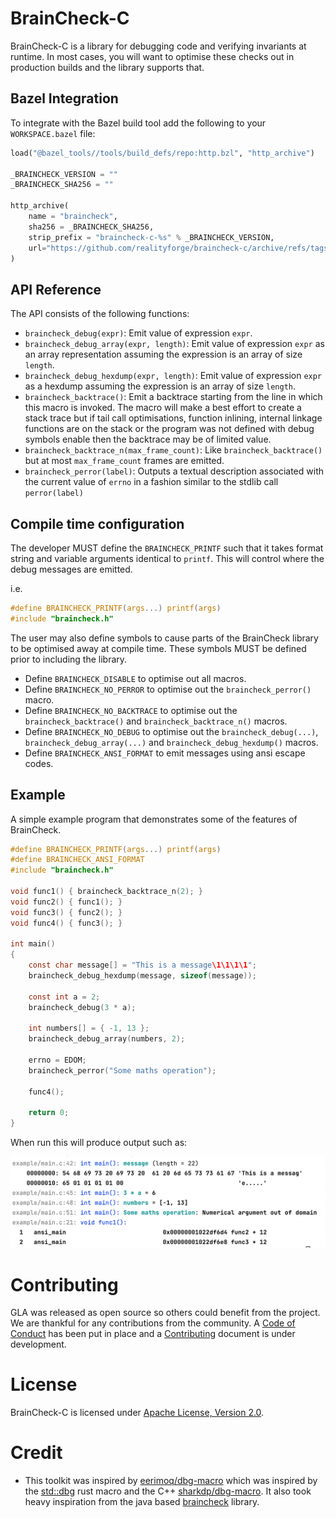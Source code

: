 # BrainCheck-C

BrainCheck-C is a library for debugging code and verifying invariants at runtime. In most cases, you will want to optimise these checks out in production builds and the library supports that.

## Bazel Integration

To integrate with the Bazel build tool add the following to your `WORKSPACE.bazel` file:

```python
load("@bazel_tools//tools/build_defs/repo:http.bzl", "http_archive")

_BRAINCHECK_VERSION = ""
_BRAINCHECK_SHA256 = ""

http_archive(
    name = "braincheck",
    sha256 = _BRAINCHECK_SHA256,
    strip_prefix = "braincheck-c-%s" % _BRAINCHECK_VERSION,
    url="https://github.com/realityforge/braincheck-c/archive/refs/tags/v%s.tar.gz" % _BRAINCHECK_VERSION,
)
```

## API Reference

The API consists of the following functions:

* `braincheck_debug(expr)`: Emit value of expression `expr`.
* `braincheck_debug_array(expr, length)`: Emit value of expression `expr` as an array representation assuming the expression is an array of size `length`.
* `braincheck_debug_hexdump(expr, length)`: Emit value of expression `expr` as a hexdump assuming the expression is an array of size `length`.
* `braincheck_backtrace()`: Emit a backtrace starting from the line in which this macro is invoked. The macro will make a best effort to create a stack trace but if tail call optimisations, function inlining, internal linkage functions are on the stack or the program was not defined with debug symbols enable then the backtrace may be of limited value.
* `braincheck_backtrace_n(max_frame_count)`: Like `braincheck_backtrace()` but at most `max_frame_count` frames are emitted.
* `braincheck_perror(label)`: Outputs a textual description associated with the current value of `errno` in a fashion similar to the stdlib call `perror(label)`

## Compile time configuration

The developer MUST define the `BRAINCHECK_PRINTF` such that it takes format string and variable arguments identical to `printf`. This will control where the debug messages are emitted.

i.e.

```c
#define BRAINCHECK_PRINTF(args...) printf(args)
#include "braincheck.h"
```

The user may also define symbols to cause parts of the BrainCheck library to be optimised away at compile time. These symbols MUST be defined prior to including the library.

* Define `BRAINCHECK_DISABLE` to optimise out all macros.
* Define `BRAINCHECK_NO_PERROR` to optimise out the `braincheck_perror()` macro.
* Define `BRAINCHECK_NO_BACKTRACE` to optimise out the `braincheck_backtrace()` and `braincheck_backtrace_n()` macros.
* Define `BRAINCHECK_NO_DEBUG` to optimise out the `braincheck_debug(...)`, `braincheck_debug_array(...)` and `braincheck_debug_hexdump()` macros.
* Define `BRAINCHECK_ANSI_FORMAT` to emit messages using ansi escape codes.

## Example

A simple example program that demonstrates some of the features of BrainCheck.

```c
#define BRAINCHECK_PRINTF(args...) printf(args)
#define BRAINCHECK_ANSI_FORMAT
#include "braincheck.h"

void func1() { braincheck_backtrace_n(2); }
void func2() { func1(); }
void func3() { func2(); }
void func4() { func3(); }

int main()
{
    const char message[] = "This is a message\1\1\1\1";
    braincheck_debug_hexdump(message, sizeof(message));

    const int a = 2;
    braincheck_debug(3 * a);

    int numbers[] = { -1, 13 };
    braincheck_debug_array(numbers, 2);

    errno = EDOM;
    braincheck_perror("Some maths operation");

    func4();

    return 0;
}
```

When run this will produce output such as:

![](docs/ExampleAnsi.png)

# Contributing

GLA was released as open source so others could benefit from the project. We are thankful for any
contributions from the community. A [Code of Conduct](CODE_OF_CONDUCT.md) has been put in place and
a [Contributing](CONTRIBUTING.md) document is under development.

# License

BrainCheck-C is licensed under [Apache License, Version 2.0](LICENSE).

# Credit

* This toolkit was inspired by [eerimoq/dbg-macro](https://github.com/eerimoq/dbg-macro) which was inspired by the [std::dbg](https://doc.rust-lang.org/std/macro.dbg.html) rust macro and the C++ [sharkdp/dbg-macro](https://github.com/sharkdp/dbg-macro). It also took heavy inspiration from the java based [braincheck](https://github.com/realityforge/braincheck) library.
